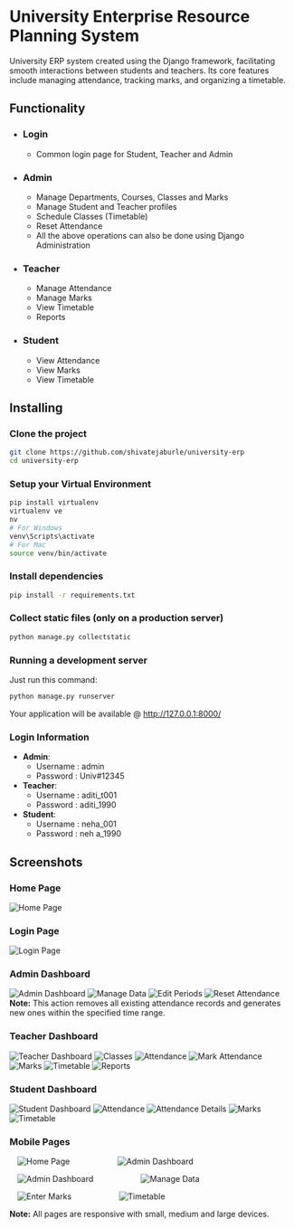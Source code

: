 # University Enterprise Resource Planning System
 University ERP system created using the Django framework, facilitating smooth interactions between students and teachers. Its core features include managing attendance, tracking marks, and organizing a timetable.

## Functionality
- ### Login
    - Common login page for Student, Teacher and Admin
- ### Admin
    - Manage Departments, Courses, Classes and Marks
    - Manage Student and Teacher profiles
    - Schedule Classes (Timetable)
    - Reset Attendance
    - All the above operations can also be done using Django Administration
- ### Teacher
    - Manage Attendance
    - Manage Marks
    - View Timetable
    - Reports
- ### Student
    - View Attendance
    - View Marks
    - View Timetable

## Installing
### Clone the project

```bash
git clone https://github.com/shivatejaburle/university-erp
cd university-erp
```

### Setup your Virtual Environment
```bash
pip install virtualenv
virtualenv ve
nv
# For Windows
venv\Scripts\activate   
# For Mac
source venv/bin/activate 
```

### Install dependencies
```bash
pip install -r requirements.txt
```
### Collect static files (only on a production server)

```bash
python manage.py collectstatic
```

### Running a development server

Just run this command:

```bash
python manage.py runserver
```
Your application will be available @ http://127.0.0.1:8000/

### Login Information
- **Admin**: 
    - Username : admin
    - Password : Univ#12345
- **Teacher**: 
    - Username : aditi_t001
    - Password : aditi_1990
- **Student**: 
    - Username : neha_001
    - Password : neh
    a_1990

## Screenshots
### Home Page
![Home Page](screenshots/Home-Page.jpg)
### Login Page
![Login Page](screenshots/Login-Page.jpg)
### Admin Dashboard
![Admin Dashboard](screenshots/A1-Admin-Home.jpg)
![Manage Data](screenshots/A2-Manage-Data.jpg)
![Edit Periods](screenshots/A3-Edit-Periods.jpg)
![Reset Attendance](screenshots/A4-Reset-Attendance.jpg)
    **Note:** This action removes all existing attendance records and generates new ones within the specified time range.
### Teacher Dashboard
![Teacher Dashboard](screenshots/T1-Teacher-Home.jpg)
![Classes](screenshots/T2-Classes.jpg)
![Attendance](screenshots/T3-Attendance.jpg)
![Mark Attendance](screenshots/T4-Mark-Attendance.jpg)
![Marks](screenshots/T5-Marks.jpg)
![Timetable](screenshots/T6-Timetable.jpg)
![Reports](screenshots/T7-Reports.jpg)
### Student Dashboard
![Student Dashboard](screenshots/S1-Student-Home.jpg)
![Attendance](screenshots/S2-Attendance.jpg)
![Attendance Details](screenshots/S3-Attendance-Details.jpg)
![Marks](screenshots/S4-Marks.jpg)
![Timetable](screenshots/S5-Timetable.jpg)
### Mobile Pages
&emsp;![Home Page](screenshots/M1-Home-Page.png)&emsp;&emsp;&emsp;&emsp;&emsp;&emsp;![Admin Dashboard](screenshots/M2-Login.png)

&emsp;![Admin Dashboard](screenshots/M3-Admin-Dashboard.png)&emsp;&emsp;&emsp;&emsp;&emsp;&emsp;![Manage Data](screenshots/M4-Manage-Data.png)

&emsp;![Enter Marks](screenshots/M5-Enter-Marks.png)&emsp;&emsp;&emsp;&emsp;&emsp;&emsp;![Timetable](screenshots/M6-Timetable.png)

**Note:** All pages are responsive with small, medium and large devices.